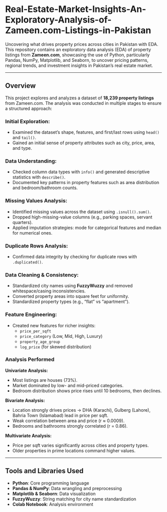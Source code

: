 # Real-Estate-Market-Insights-An-Exploratory-Analysis-of-Zameen.com-Listings-in-Pakistan
Uncovering what drives property prices across cities in Pakistan with EDA.
This repository contains an exploratory data analysis (EDA) of property listings from **Zameen.com**, showcasing the use of Python, particularly Pandas, NumPy, Matplotlib, and Seaborn, to uncover pricing patterns, regional trends, and investment insights in Pakistan’s real estate market.  

---

## Overview  
This project explores and analyzes a dataset of **18,239 property listings** from Zameen.com. The analysis was conducted in multiple stages to ensure a structured approach:  

### Initial Exploration:  
- Examined the dataset’s shape, features, and first/last rows using `head()` and `tail()`.  
- Gained an initial sense of property attributes such as city, price, area, and type.  

### Data Understanding:  
- Checked column data types with `info()` and generated descriptive statistics with `describe()`.  
- Documented key patterns in property features such as area distribution and bedroom/bathroom counts.  

### Missing Values Analysis:  
- Identified missing values across the dataset using `.isnull().sum()`.  
- Dropped high-missing-value columns (e.g., parking spaces, servant quarters).  
- Applied imputation strategies: mode for categorical features and median for numerical ones.  

### Duplicate Rows Analysis:  
- Confirmed data integrity by checking for duplicate rows with `.duplicated()`.  

### Data Cleaning & Consistency:  
- Standardized city names using **FuzzyWuzzy** and removed whitespace/casing inconsistencies.  
- Converted property areas into square feet for uniformity.  
- Standardized property types (e.g., “flat” vs “apartment”).  

### Feature Engineering:  
- Created new features for richer insights:  
  - `price_per_sqft`  
  - `price_category` (Low, Mid, High, Luxury)  
  - `property_age_group`  
  - `log_price` (for skewed distribution)  

### Analysis Performed  

**Univariate Analysis:**  
- Most listings are houses (73%).  
- Market dominated by low- and mid-priced categories.  
- Bedroom distribution shows price rises until 10 bedrooms, then declines.  

**Bivariate Analysis:**  
- Location strongly drives prices → DHA (Karachi), Gulberg (Lahore), Bahria Town (Islamabad) lead in price per sqft.  
- Weak correlation between area and price (r ≈ 0.0009).  
- Bedrooms and bathrooms strongly correlated (r = 0.86).  

**Multivariate Analysis:**  
- Price per sqft varies significantly across cities and property types.  
- Older properties in prime locations command higher values.  

---

## Tools and Libraries Used  
- **Python**: Core programming language  
- **Pandas & NumPy**: Data wrangling and preprocessing  
- **Matplotlib & Seaborn**: Data visualization  
- **FuzzyWuzzy**: String matching for city name standardization  
- **Colab Notebook**: Analysis environment  

